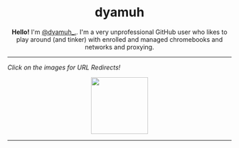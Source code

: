 <h1 align="center">dyamuh</h1>
    <p align="center">
      <b>Hello!</b> I'm <a href="https://discord.com/users/785207024388407347">@dyamuh_.</a>. I'm a
      very unprofessional GitHub user who likes to play around (and tinker) with enrolled and managed chromebooks and networks and proxying.
    </p>

  <hr>
   <!-- <h3 align="center"><a href="https://github.com/NotDarkn/website"> ‎  ‎  ‎ NotDyamuh's Website</a></li></h3> 
      <p align="center">
        Website with a <a href="https://darkn.bio/sh1mmer">SH1mmer Rehost</a>, downloads for <a href=
        "https://dl.darkn.bio/E-Halcyon">RecoMod</a> and <a href="https://dl.darkn.bio">SH1mmer</a>, fake propaganda
        towards <a href="https://darkn.bio/icraze">iCraze</a>, and much more.
    </p>
        <hr>
    <img src="https://github.com/NotDarkn/NotDarkn/assets/73033672/7a094f1b-fac9-476b-8d3c-134049f25908" alt="Darkn's Website">

    <hr>
    <h3 align="center">
        <a href="https://github.com/NotDarkn/XinaA15"> ‎  ‎  ‎ XinaA15 Reworded</a>
    </h3>
    <p align="center">
        Full remake of an unprofessional-looking XinaA15 GitHub to something proper.
    </p>
    <img src="https://github.com/NotDarkn/NotDarkn/assets/73033672/282469ce-a151-479e-aef0-bd9d2ef8bb5d" alt="XinaA15 Reworded Banner">
    <hr>
    <h3 align="center">
      <a href="https://github.com/NotDarkn"> ‎  ‎  ‎ Contacts</a>
    </h3> 
  <p align="center"> -->
        <i>Click on the images for URL Redirects!</i>
    </p>
    <p align="center">
      <a href="https://discord.com/users/785207024388407347">
        <img src="https://i.imgur.com/HgS0pmK.png" width="128" height="auto">
      </a>
      <!--<a href="https://twitter.com/notdarkn">
        <img src="https://i.imgur.com/3KQIOqC.png" width="128" height="auto">
      </a>
      <!--<a href="https://steamcommunity.com/id/notdarkn">-->
        <!--<img src="https://i.imgur.com/KwGI7Xc.png" width="128" height="auto">-->
      </a>
    </p>
  <hr>
